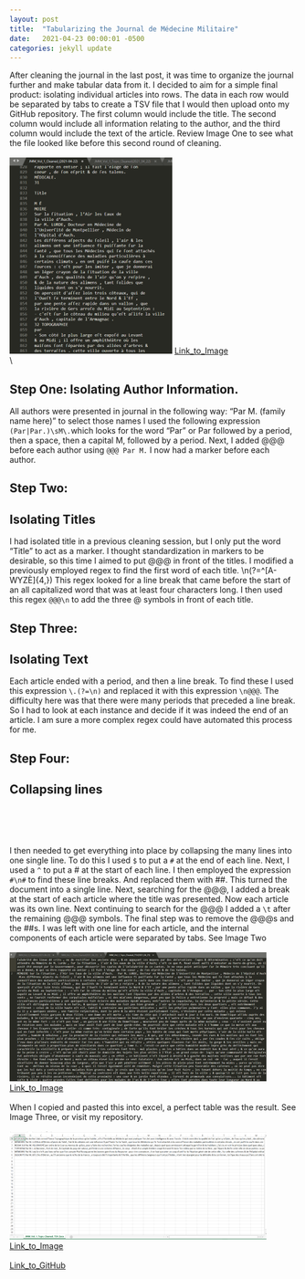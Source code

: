 ```yaml
---
layout: post
title:  "Tabularizing the Journal de Médecine Militaire"
date:   2021-04-23 00:00:01 -0500
categories: jekyll update
---
```

After cleaning the journal in the last post, it was time to organize the journal further and make tabular data from it. I decided to aim for a simple final product: isolating individual articles into rows. The data in each row would be separated by tabs to create a TSV file that I would then upload onto my GitHub repository. The first column would include the title. The second column would include all information relating to the author, and the third column would include the text of the article. Review Image One to see what the file looked like before this second round of cleaning. 
\
\
![Image One](https://raw.githubusercontent.com/Bengoff1/Images/main/Screenshot%20(54).png)
[Link_to_Image](https://raw.githubusercontent.com/Bengoff1/Images/main/Screenshot%20(51).png)
\
\
## Step One: Isolating Author Information. 
All authors were presented in journal in the following way: “Par M. (family name here)” to select those names I used the following expression `(Par|Par.)\sM\.`which looks for the word “Par” or Par followed by a period, then a space, then a capital M, followed by a period. Next, I added @@@ before each author using `@@@ Par M.` I now had a marker before each author. 
## Step Two:
## Isolating Titles
I had isolated title in a previous cleaning session, but I only put the word “Title” to act as a marker. I thought standardization in markers to be desirable, so this time I aimed to put @@@ in front of the titles. I modified a previously employed regex to find the first word of each title. \n(?=^[A-WYZÈ]{4,}) This regex looked for a line break that came before the start of an all capitalized word that was at least four characters long. I then used this regex `@@@\n` to add the three @ symbols in front of each title. 
## Step Three: 
## Isolating Text 
Each article ended with a period, and then a line break. To find these I used this expression `\.(?=\n)` and replaced it with this expression `\n@@@`. The difficulty here was that there were many periods that preceded a line break. So I had to look at each instance and decide if it was indeed the end of an article. I am sure a more complex regex could have automated this process for me. 
## Step Four: 
## Collapsing lines 
\
\
\
\
I then needed to get everything into place by collapsing the many lines into one single line. To do this I used `$` to put a `#` at the end of each line. Next, I used a `^` to put a # at the start of each line. I then employed the expression `#\n#` to find these line breaks. And replaced them with ##. This turned the document into a single line. 
Next, searching for the @@@, I added a break at the start of each article where the title was presented. Now each article was its own line. Next continuing to search for the @@@ I added a `\t` after the remaining @@@ symbols. The final step was to remove the @@@s and the ##s. I was left with one line for each article, and the internal components of each article were separated by tabs. See Image Two
\
\
![Image Two](https://raw.githubusercontent.com/Bengoff1/Images/main/Screenshot%20(55).png)
[Link_to_Image](https://raw.githubusercontent.com/Bengoff1/Images/main/Screenshot%20(52).png)
\
\
When I copied and pasted this into excel, a perfect table was the result. See Image Three, or visit my repository. 
\
\
![Image Three](https://raw.githubusercontent.com/Bengoff1/Images/main/Screenshot%20(56).png)
[Link_to_Image](https://raw.githubusercontent.com/Bengoff1/Images/main/Screenshot%20(53).png)
\
\
[Link_to_GitHub](https://github.com/Bengoff1/French_Military_Hospitals_1630_1815/blob/main/Journals/Journal_de_medecine_militaire/Tabularized_(2021_04_23)/JMM_Vol_1_Topo_Cleaned_TSV_Excel_(2021_04_23).txt)